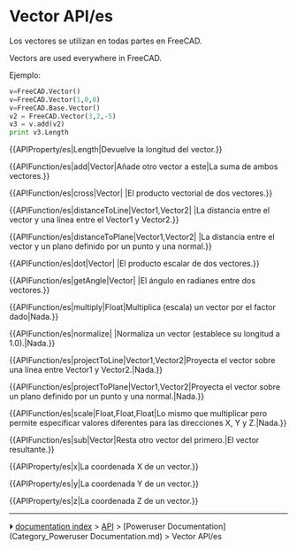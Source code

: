 # Vector API/es
<div class="mw-translate-fuzzy">

Los vectores se utilizan en todas partes en FreeCAD.


</div>

Vectors are used everywhere in FreeCAD.

Ejemplo: 
```python
v=FreeCAD.Vector()
v=FreeCAD.Vector(1,0,0)
v=FreeCAD.Base.Vector()
v2 = FreeCAD.Vector(3,2,-5)
v3 = v.add(v2)
print v3.Length
```


<div class="mw-translate-fuzzy">


{{APIProperty/es|Length|Devuelve la longitud del vector.}}


{{APIFunction/es|add|Vector|Añade otro vector a este|La suma de ambos vectores.}}


{{APIFunction/es|cross|Vector| |El producto vectorial de dos vectores.}}


{{APIFunction/es|distanceToLine|Vector1,Vector2| |La distancia entre el vector y una línea entre el Vector1 y Vector2.}}


{{APIFunction/es|distanceToPlane|Vector1,Vector2| |La distancia entre el vector y un plano definido por un punto y una normal.}}


{{APIFunction/es|dot|Vector| |El producto escalar de dos vectores.}}


{{APIFunction/es|getAngle|Vector| |El ángulo en radianes entre dos vectores.}}


{{APIFunction/es|multiply|Float|Multiplica (escala) un vector por el factor dado|Nada.}}


{{APIFunction/es|normalize| |Normaliza un vector (establece su longitud a 1.0).|Nada.}}


{{APIFunction/es|projectToLine|Vector1,Vector2|Proyecta el vector sobre una línea entre Vector1 y Vector2.|Nada.}}


{{APIFunction/es|projectToPlane|Vector1,Vector2|Proyecta el vector sobre un plano definido por un punto y una normal.|Nada.}}


{{APIFunction/es|scale|Float,Float,Float|Lo mismo que multiplicar pero permite especificar valores diferentes para las direcciones X, Y y Z.|Nada.}}


{{APIFunction/es|sub|Vector|Resta otro vector del primero.|El vector resultante.}}


{{APIProperty/es|x|La coordenada X de un vector.}}


{{APIProperty/es|y|La coordenada Y de un vector.}}


{{APIProperty/es|z|La coordenada Z de un vector.}}


</div>



---
⏵ [documentation index](../README.md) > [API](Category_API.md) > [Poweruser Documentation](Category_Poweruser Documentation.md) > Vector API/es
